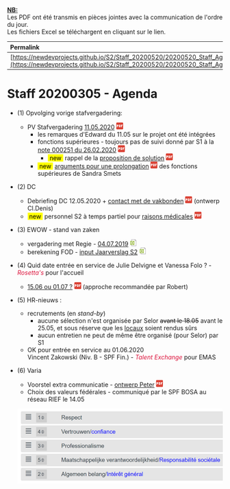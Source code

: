 <link rel="stylesheet" href="https://newdevprojects.github.io/S2/S2.css">
<link rel="stylesheet" href="S2.css">

<u><b>NB:</b></u>  
Les PDF ont été transmis en pièces jointes avec la communication de l'ordre du jour.  
Les fichiers Excel se téléchargent en cliquant sur le lien.

| Permalink |
| :--- |
| [https://newdevprojects.github.io/S2/Staff_20200520/20200520_Staff_Agenda.html](https://newdevprojects.github.io/S2/Staff_20200520/20200520_Staff_Agenda.html) | 

# Staff 20200305 - Agenda

* (1) Opvolging vorige stafvergadering:
	* PV Stafvergadering [11.05.2020](20200511_Staff_PV.pdf) ![](pdf.png)
		* les remarques d'Edward du 11.05 sur le projet ont été intégrées
		* fonctions supérieures - toujours pas de suivi donné par S1 à la [note 000251 du 26.02.2020](Note_000251_Fonctions_superieures.pdf) ![](pdf.png)
			* <mark>&nbsp;new&nbsp;</mark> rappel de la [proposition de solution](proposition_fx_sup_20200512.pdf) ![](pdf.png)
		* <mark>&nbsp;new&nbsp;</mark> [arguments pour une prolongation](Fx_superieures_Sandra_Smets.pdf) ![](pdf.png) des fonctions supérieures de Sandra Smets
* (2) DC 
	* Debriefing DC 12.05.2020 + [contact met de vakbonden](PV_reunion_syndicats_20200513.pdf) ![](pdf.png) (ontwerp Cl.Denis)
	* <mark>&nbsp;new&nbsp;</mark> personnel S2 à temps partiel pour [raisons médicales](C:\Users\RDumoulin\Documents\GitHub\Newdevprojects\S2\Staff_20200520\tps_partiel_medic.pdf) ![](pdf.png) 
* (3) EWOW - stand van zaken
	* vergadering met Regie - [04.07.2019](20190704_Economie_vergadering_Regie.xlsx) ![](excel.png)
	* berekening FOD - [input Jaarverslag S2](20200420_Mogelijke_scenario-s_input_jaarverslag_S2.xlsx) ![](excel.png)
* (4) Quid date entrée en service de Julie Delvigne et Vanessa Folo ? - *<font color="crimson">Rosetta's</font>* pour l'accueil
	* [15.06 ou 01.07 ?](Date_entree_service_Rosettas.pdf)  ![](pdf.png) (approche recommandée par Robert)
* (5) HR-nieuws :
	* recrutements (en *stand-by*)
		* aucune sélection n'est organisée par Selor <del>avant le 18.05</del> avant le 25.05, et sous réserve que les [locaux](https://www.selor.be/nl/nieuws/2020/05/we-hernemen-onze-activiteiten-geleidelijk-aan/) soient rendus sûrs
		* aucun entretien ne peut de même être organisé (pour Selor) par S1
	* OK pour entrée en service au 01.06.2020<br>Vincent Zakowski (Niv. B - SPF Fin.) - *<font color="crimson">Talent Exchange</font>* pour EMAS 
* (6) Varia
	* Voorstel extra communicatie - [ontwerp Peter](communication_econews_Peter.pdf) ![](pdf.png)
	* Choix des valeurs fédérales - communiqué par le SPF BOSA au réseau RIEF le 14.05

	![](valeurs_federales.png)


	
